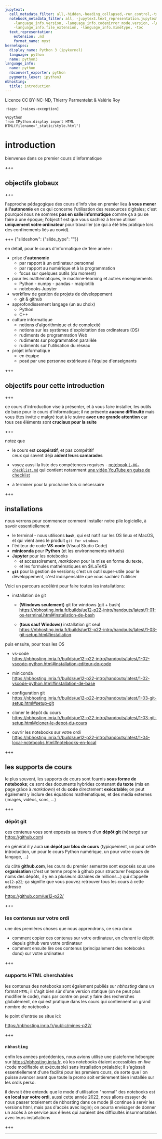 ```yaml
---
jupytext:
  cell_metadata_filter: all,-hidden,-heading_collapsed,-run_control,-trusted
  notebook_metadata_filter: all, -jupytext.text_representation.jupytext_version, -jupytext.text_representation.format_version,
    -language_info.version, -language_info.codemirror_mode.version, -language_info.codemirror_mode,
    -language_info.file_extension, -language_info.mimetype, -toc
  text_representation:
    extension: .md
    format_name: myst
kernelspec:
  display_name: Python 3 (ipykernel)
  language: python
  name: python3
language_info:
  name: python
  nbconvert_exporter: python
  pygments_lexer: ipython3
nbhosting:
  title: introduction
---
```


Licence CC BY-NC-ND, Thierry Parmentelat & Valérie Roy

```{code-cell} ipython3
:tags: [raises-exception]

%%python
from IPython.display import HTML
HTML(filename="_static/style.html")
```

# introduction

bienvenue dans ce premier cours d'informatique

+++

## objectifs globaux

+++

l'approche pédagogique des cours d'info vise en premier lieu **à vous mener à l'autonomie** en ce qui
concerne l'utilisation des ressources digitales; c'est pourquoi nous ne sommes **pas en
salle informatique** comme ça a pu se faire à une époque; l'objectif est que vous sachiez
à terme utiliser **uniquement votre ordinateur** pour travailler (ce qui a été très
pratique lors des confinements liés au covid).

+++ {"slideshow": {"slide_type": ""}}

en détail, pour le cours d'informatique de 1ère année :

* prise d'**autonomie**  
  * par rapport à un ordinateur personnel
  * par rapport au numérique et à la programmation
  * focus sur quelques outils (du moment)
* pour les mathématiques, le machine-learning et autres enseignements
  * Python - numpy - pandas - matplotlib  
  * notebooks Jupyter
* workflow de gestion de projets de développement
  * git & github
* approfondissement langage (un au choix)
  * Python
  * C++
* culture informatique
  * notions d'algorithmique et de complexité
  * notions sur les systèmes d'exploitation des ordinateurs (OS)   
  * rudiments de programmation Web
  * rudiments sur programmation parallèle
  * rudiments sur l'utilisation du réseau
* projet informatique
  * en équipe
  * posé par une personne extérieure à l'équipe d'enseignants

+++

## objectifs pour cette introduction

+++

ce cours d'introduction vise à présenter, et à vous faire installer, les outils de base
pour le cours d'informatique; il ne présente **aucune difficulté** mais vous êtes invité·e
malgré tout à le suivre **avec une grande attention** car tous ces éléments sont
**cruciaux pour la suite**

+++

notez que

* le cours est **coopératif**, et pas compétitif  
  ceux qui savent déjà **aident leurs camarades**

* voyez aussi la liste des compétences requises - [notebook
  `1-06-checklist.md`](https://nbhosting.inria.fr/builds/ue12-p22-intro/handouts/latest/1-06-checklist.html) qui contient notamment [une vidéo YouTube en guise de checklist](https://youtu.be/i_ZcP7iNw-U)

* à terminer pour la prochaine fois si nécessaire

+++

## installations

nous verrons pour commencer comment installer notre pile logicielle, à savoir essentiellement

* le terminal - nous utilisons **`bash`**, qui est natif sur les OS linux et MacOS, et qui vient avec le produit `git for windows`
* l'éditeur de code **VS-code** (Visual Studio Code)
* **miniconda** pour **Python** (et les environnements virtuels)
* **Jupyter** pour les notebooks
  * et accessoirement, *markdown* pour la mise en forme du texte,
  * et les formules mathématiques en $\LaTeX$
* **`git`** pour la gestion de versions; c'est un outil super-utile pour le développement, c'est indispensable que vous sachiez l'utiliser

Voici un parcours accéléré pour faire toutes les installations:

* installation de git
  * **(Windows seulement)** git for windows (git + bash)  
    <https://nbhosting.inria.fr/builds/ue12-p22-intro/handouts/latest/1-01-os-terminal.html#installation-de-bash>

  * **(tous sauf Windows)** installation git seul  
    <https://nbhosting.inria.fr/builds/ue12-p22-intro/handouts/latest/1-03-git-setup.html#installation>

puis ensuite, pour tous les OS

* vs-code  
<https://nbhosting.inria.fr/builds/ue12-p22-intro/handouts/latest/1-02-vscode-python.html#installation-editeur-de-code>

* miniconda  
  <https://nbhosting.inria.fr/builds/ue12-p22-intro/handouts/latest/1-02-vscode-python.html#installation-de-base>

* configuration git  
  <https://nbhosting.inria.fr/builds/ue12-p22-intro/handouts/latest/1-03-git-setup.html#setup-git>

* cloner le dépôt du cours  
  <https://nbhosting.inria.fr/builds/ue12-p22-intro/handouts/latest/1-03-git-setup.html#cloner-le-depot-du-cours>

* ouvrir les notebooks sur votre ordi  
  <https://nbhosting.inria.fr/builds/ue12-p22-intro/handouts/latest/1-04-local-notebooks.html#notebooks-en-local>

+++

## les supports de cours

le plus souvent, les supports de cours sont fournis **sous forme de notebooks**; ce sont des documents hybrides contenant **du texte** (mis en page grâce à *markdown*) et du **code** directement **exécutable**; on peut également y inclure des équations mathématiques, et des média externes (images, vidéos, sons, ...)

+++

### dépôt git

ces contenus vous sont exposés au travers d'un **dépôt git** (hébergé sur <https://github.com>)

en général il y aura **un dépôt par bloc de cours** (typiquement, un pour cette introduction, un pour le cours Python numérique, un pour votre cours de langage, …)

du côté **github.com**, les cours du premier semestre sont exposés sous une **organisation** (c'est un terme propre à github pour structurer l'espace de noms des dépôts, il y en a plusieurs dizaines de millions...) qui s'appelle `ue12-p22`; ça signifie que vous pouvez retrouver tous les cours à cette adresse

<https://github.com/ue12-p22/>

+++

### les contenus sur votre ordi

une des premières choses que nous apprendrons, ce sera donc 

* comment copier ces contenus sur votre ordinateur, en *clonant* le dépôt depuis github vers votre ordinateur
* comment ensuite lire ces contenus (principalement des notebooks donc) sur votre ordinateur

+++

### supports HTML cherchables 

les contenus des notebooks sont également publiés sur *nbhosting* dans un format `HTML`; il s'agit bien sûr d'une version statique (on ne peut plus modifier le code), mais par contre on peut y faire des recherches globalement, ce qui est pratique dans les cours qui contiennent un grand nombre de notebooks

le point d'entrée se situe ici:

<https://nbhosting.inria.fr/public/mines-p22/>

+++

### `nbhosting`

enfin les années précédentes, nous avions utilisé une plateforme hébergée sur <https://nbhosting.inria.fr>, où les notebooks étaient accessibles en *live* (code modifiable et exécutable) sans installation préalable; 
il s'agissait essentiellement d'une facilité pour les premiers cours, de sorte que l'on puisse avancer avant que toute la promo soit entièrement bien installée sur les ordis perso.

il devrait être entendu que le mode d'utilisation "normal" des notebooks est **en local sur votre ordi**,
aussi cette année 2022, nous allons essayer de nous passer totalement de nbhosting dans ce mode (il continue à servir les versions html, mais pas d'accès avec login); 
on pourra envisager de donner un accès à ce service aux élèves qui auraient des difficultés insurmontables avec leurs installations

+++

---

